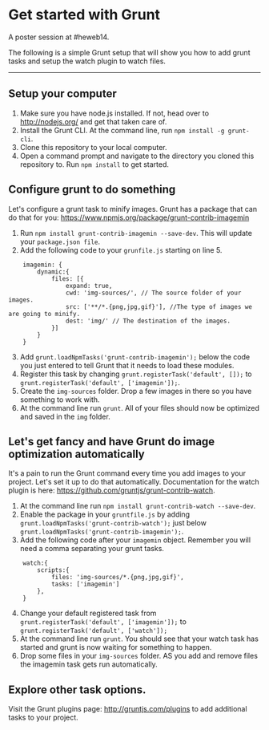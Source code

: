 # Get started with Grunt

A poster session at #heweb14.

The following is a simple Grunt setup that will show you how to add grunt tasks and setup the watch plugin to watch files.

---------------------------------------
## Setup your computer

1. Make sure you have node.js installed. If not, head over to http://nodejs.org/ and get that taken care of.
2. Install the Grunt CLI. At the command line, run ```npm install -g grunt-cli```.
3. Clone this repository to your local computer.
4. Open a command prompt and navigate to the directory you cloned this repository to. Run ```npm install``` to get started.

## Configure grunt to do something

Let's configure a grunt task to minify images. Grunt has a package that can do that for you: https://www.npmjs.org/package/grunt-contrib-imagemin

1. Run ```npm install grunt-contrib-imagemin --save-dev```. This will update your ```package.json file```.
2. Add the following code to your ```grunfile.js``` starting on line 5.

```
	imagemin: { 
		dynamic:{
			files: [{
				expand: true,
				cwd: 'img-sources/', // The source folder of your images.
				src: ['**/*.{png,jpg,gif}'], //The type of images we are going to minify.
				dest: 'img/' // The destination of the images.
			}]
		}
	}
```

3. Add ```grunt.loadNpmTasks('grunt-contrib-imagemin');``` below the code you just entered to tell Grunt that it needs to load these modules.
4. Register this task by changing ```grunt.registerTask('default', []);``` to ```grunt.registerTask('default', ['imagemin']);```.
5. Create the ```img-sources``` folder. Drop a few images in there so you have something to work with.
6. At the command line run ```grunt```. All of your files should now be optimized and saved in the ```img``` folder.

## Let's get fancy and have Grunt do image optimization automatically

It's a pain to run the Grunt command every time you add images to your project. Let's set it up to do that automatically. Documentation for the watch plugin is here: https://github.com/gruntjs/grunt-contrib-watch.

1. At the command line run ```npm install grunt-contrib-watch --save-dev```.
2. Enable the package in your ```gruntfile.js``` by adding ```grunt.loadNpmTasks('grunt-contrib-watch');``` just below ```grunt.loadNpmTasks('grunt-contrib-imagemin');```.
3. Add the following code after your ```imagemin``` object. Remember you will need a comma separating your grunt tasks.

```
	watch:{
		scripts:{
			files: 'img-sources/*.{png,jpg,gif}',
			tasks: ['imagemin']
		},
	}
```

4. Change your default registered task from ```grunt.registerTask('default', ['imagemin']);``` to ```grunt.registerTask('default', ['watch']);```
5. At the command line run ```grunt```. You should see that your watch task has started and grunt is now waiting for something to happen.
6. Drop some files in your ```img-sources``` folder. AS you add and remove files the imagemin task gets run automatically. 

## Explore other task options.

Visit the Grunt plugins page: http://gruntjs.com/plugins to add additional tasks to your project. 